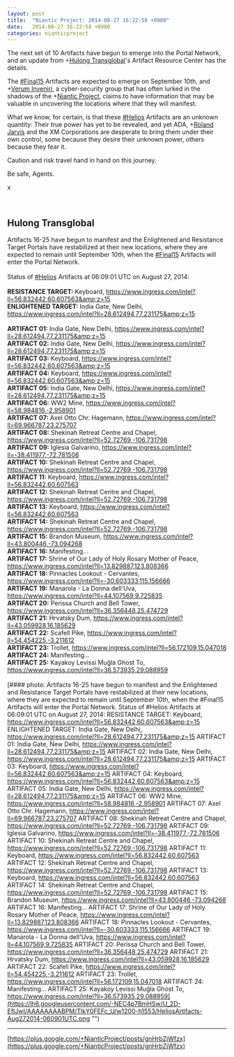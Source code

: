 ```yaml
---
layout: post
title:  "Niantic Project: 2014-08-27 16:22:58 +0900"
date:   2014-08-27 16:22:58 +0900
categories: nianticproject
---
```

The next set of 10 Artifacts have begun to emerge into the Portal Network, and an update from +[Hulong Transglobal](https://plus.google.com/107849663787965375687 "")'s Artifact Resource Center has the details.

The [#Final15](https://plus.google.com/s/%23Final15 "") Artifacts are expected to emerge on September 10th, and +[Verum Inveniri](https://plus.google.com/109846653838501599116 ""), a cyber-security group that has often lurked in the shadows of the +[Niantic Project](https://plus.google.com/105211554081025512763 ""), claims to have information that may be valuable in uncovering the locations where that they will manifest.

What we know, for certain, is that these [#Helios](https://plus.google.com/s/%23Helios "") Artifacts are an unknown quantity: Their true power has yet to be revealed, and yet ADA, +[Roland Jarvis](https://plus.google.com/103568659333550762891 "") and the XM Corporations are desperate to bring them under their own control, some because they desire their unknown power, others because they fear it.

Caution and risk travel hand in hand on this journey.

Be safe, Agents.

x<div class="shared"><br /><h2>Hulong Transglobal</h2>Artifacts 16-25 have begun to manifest and the Enlightened and Resistance Target Portals have restabilized at their new locations, where they are expected to remain until September 10th, when the <a rel="nofollow" class="ot-hashtag" href="https://plus.google.com/s/%23Final15">#Final15</a> Artifacts will enter the Portal Network.<br /><br />Status of <a rel="nofollow" class="ot-hashtag" href="https://plus.google.com/s/%23Helios">#Helios</a> Artifacts at 06:09:01 UTC on August 27, 2014:<br /><br /><b>RESISTANCE TARGET:</b> Keyboard, <a href="https://www.ingress.com/intel?ll=56.832442,60.607563&amp;z=15" class="ot-anchor">https://www.ingress.com/intel?ll=56.832442,60.607563&amp;z=15</a><br /><b>ENLIGHTENED TARGET:</b> India Gate, New Delhi, <a href="https://www.ingress.com/intel?ll=28.612494,77.231175&amp;z=15" class="ot-anchor">https://www.ingress.com/intel?ll=28.612494,77.231175&amp;z=15</a><br /><br /><b>ARTIFACT 01:</b> India Gate, New Delhi, <a href="https://www.ingress.com/intel?ll=28.612494,77.231175&amp;z=15" class="ot-anchor">https://www.ingress.com/intel?ll=28.612494,77.231175&amp;z=15</a><br /><b>ARTIFACT 02:</b> India Gate, New Delhi, <a href="https://www.ingress.com/intel?ll=28.612494,77.231175&amp;z=15" class="ot-anchor">https://www.ingress.com/intel?ll=28.612494,77.231175&amp;z=15</a><br /><b>ARTIFACT 03:</b> Keyboard, <a href="https://www.ingress.com/intel?ll=56.832442,60.607563&amp;z=15" class="ot-anchor">https://www.ingress.com/intel?ll=56.832442,60.607563&amp;z=15</a><br /><b>ARTIFACT 04:</b> Keyboard, <a href="https://www.ingress.com/intel?ll=56.832442,60.607563&amp;z=15" class="ot-anchor">https://www.ingress.com/intel?ll=56.832442,60.607563&amp;z=15</a><br /><b>ARTIFACT 05:</b> India Gate, New Delhi, <a href="https://www.ingress.com/intel?ll=28.612494,77.231175&amp;z=15" class="ot-anchor">https://www.ingress.com/intel?ll=28.612494,77.231175&amp;z=15</a><br /><b>ARTIFACT 06:</b> WW2 Mine, <a href="https://www.ingress.com/intel?ll=58.984816,-2.958901" class="ot-anchor">https://www.ingress.com/intel?ll=58.984816,-2.958901</a><br /><b>ARTIFACT 07:</b> Axel Otto Chr. Hagemann, <a href="https://www.ingress.com/intel?ll=69.966787,23.275707" class="ot-anchor">https://www.ingress.com/intel?ll=69.966787,23.275707</a><br /><b>ARTIFACT 08:</b> Shekinah Retreat Centre and Chapel, <a href="https://www.ingress.com/intel?ll=52.72769,-106.731798" class="ot-anchor">https://www.ingress.com/intel?ll=52.72769,-106.731798</a><br /><b>ARTIFACT 09:</b> Iglesia Galvarino, <a href="https://www.ingress.com/intel?ll=-38.411977,-72.781506" class="ot-anchor">https://www.ingress.com/intel?ll=-38.411977,-72.781506</a><br /><b>ARTIFACT 10:</b> Shekinah Retreat Centre and Chapel, <a href="https://www.ingress.com/intel?ll=52.72769,-106.731798" class="ot-anchor">https://www.ingress.com/intel?ll=52.72769,-106.731798</a><br /><b>ARTIFACT 11:</b> Keyboard, <a href="https://www.ingress.com/intel?ll=56.832442,60.607563" class="ot-anchor">https://www.ingress.com/intel?ll=56.832442,60.607563</a><br /><b>ARTIFACT 12:</b> Shekinah Retreat Centre and Chapel, <a href="https://www.ingress.com/intel?ll=52.72769,-106.731798" class="ot-anchor">https://www.ingress.com/intel?ll=52.72769,-106.731798</a><br /><b>ARTIFACT 13:</b> Keyboard, <a href="https://www.ingress.com/intel?ll=56.832442,60.607563" class="ot-anchor">https://www.ingress.com/intel?ll=56.832442,60.607563</a><br /><b>ARTIFACT 14:</b> Shekinah Retreat Centre and Chapel, <a href="https://www.ingress.com/intel?ll=52.72769,-106.731798" class="ot-anchor">https://www.ingress.com/intel?ll=52.72769,-106.731798</a><br /><b>ARTIFACT 15:</b> Brandon Museum, <a href="https://www.ingress.com/intel?ll=43.800446,-73.094268" class="ot-anchor">https://www.ingress.com/intel?ll=43.800446,-73.094268</a><br /><b>ARTIFACT 16:</b> Manifesting...<br /><b>ARTIFACT 17:</b> Shrine of Our Lady of Holy Rosary Mother of Peace, <a href="https://www.ingress.com/intel?ll=13.829887,123.808366" class="ot-anchor">https://www.ingress.com/intel?ll=13.829887,123.808366</a><br /><b>ARTIFACT 18:</b> Pinnacles Lookout - Cervantes, <a href="https://www.ingress.com/intel?ll=-30.603333,115.156666" class="ot-anchor">https://www.ingress.com/intel?ll=-30.603333,115.156666</a><br /><b>ARTIFACT 19:</b> Manarola - La Donna dell'Uva, <a href="https://www.ingress.com/intel?ll=44.107569,9.725835" class="ot-anchor">https://www.ingress.com/intel?ll=44.107569,9.725835</a><br /><b>ARTIFACT 20:</b> Perissa Church and Bell Tower, <a href="https://www.ingress.com/intel?ll=36.356448,25.474729" class="ot-anchor">https://www.ingress.com/intel?ll=36.356448,25.474729</a><br /><b>ARTIFACT 21:</b> Hrvatsky Dum, <a href="https://www.ingress.com/intel?ll=43.059928,16.185629" class="ot-anchor">https://www.ingress.com/intel?ll=43.059928,16.185629</a><br /><b>ARTIFACT 22:</b> Scafell Pike, <a href="https://www.ingress.com/intel?ll=54.454225,-3.211612" class="ot-anchor">https://www.ingress.com/intel?ll=54.454225,-3.211612</a><br /><b>ARTIFACT 23:</b> Trollet, <a href="https://www.ingress.com/intel?ll=56.172109,15.047018" class="ot-anchor">https://www.ingress.com/intel?ll=56.172109,15.047018</a><br /><b>ARTIFACT 24:</b> Manifesting... <br /><b>ARTIFACT 25:</b> Kayakoy Levissi Muğla Ghost To, <a href="https://www.ingress.com/intel?ll=36.573935,29.088959" class="ot-anchor">https://www.ingress.com/intel?ll=36.573935,29.088959</a><br /><br /></div>
[#### photo: Artifacts 16-25 have begun to manifest and the Enlightened and Resistance Target Portals have restabilized at their new locations, where they are expected to remain until September 10th, when the #Final15 Artifacts will enter the Portal Network.
Status of #Helios Artifacts at 06:09:01 UTC on August 27, 2014:
RESISTANCE TARGET: Keyboard, https://www.ingress.com/intel?ll=56.832442,60.607563&amp;z=15
ENLIGHTENED TARGET: India Gate, New Delhi, https://www.ingress.com/intel?ll=28.612494,77.231175&amp;z=15
ARTIFACT 01: India Gate, New Delhi, https://www.ingress.com/intel?ll=28.612494,77.231175&amp;z=15
ARTIFACT 02: India Gate, New Delhi, https://www.ingress.com/intel?ll=28.612494,77.231175&amp;z=15
ARTIFACT 03: Keyboard, https://www.ingress.com/intel?ll=56.832442,60.607563&amp;z=15
ARTIFACT 04: Keyboard, https://www.ingress.com/intel?ll=56.832442,60.607563&amp;z=15
ARTIFACT 05: India Gate, New Delhi, https://www.ingress.com/intel?ll=28.612494,77.231175&amp;z=15
ARTIFACT 06: WW2 Mine, https://www.ingress.com/intel?ll=58.984816,-2.958901
ARTIFACT 07: Axel Otto Chr. Hagemann, https://www.ingress.com/intel?ll=69.966787,23.275707
ARTIFACT 08: Shekinah Retreat Centre and Chapel, https://www.ingress.com/intel?ll=52.72769,-106.731798
ARTIFACT 09: Iglesia Galvarino, https://www.ingress.com/intel?ll=-38.411977,-72.781506
ARTIFACT 10: Shekinah Retreat Centre and Chapel, https://www.ingress.com/intel?ll=52.72769,-106.731798
ARTIFACT 11: Keyboard, https://www.ingress.com/intel?ll=56.832442,60.607563
ARTIFACT 12: Shekinah Retreat Centre and Chapel, https://www.ingress.com/intel?ll=52.72769,-106.731798
ARTIFACT 13: Keyboard, https://www.ingress.com/intel?ll=56.832442,60.607563
ARTIFACT 14: Shekinah Retreat Centre and Chapel, https://www.ingress.com/intel?ll=52.72769,-106.731798
ARTIFACT 15: Brandon Museum, https://www.ingress.com/intel?ll=43.800446,-73.094268
ARTIFACT 16: Manifesting...
ARTIFACT 17: Shrine of Our Lady of Holy Rosary Mother of Peace, https://www.ingress.com/intel?ll=13.829887,123.808366
ARTIFACT 18: Pinnacles Lookout - Cervantes, https://www.ingress.com/intel?ll=-30.603333,115.156666
ARTIFACT 19: Manarola - La Donna dell'Uva, https://www.ingress.com/intel?ll=44.107569,9.725835
ARTIFACT 20: Perissa Church and Bell Tower, https://www.ingress.com/intel?ll=36.356448,25.474729
ARTIFACT 21: Hrvatsky Dum, https://www.ingress.com/intel?ll=43.059928,16.185629
ARTIFACT 22: Scafell Pike, https://www.ingress.com/intel?ll=54.454225,-3.211612
ARTIFACT 23: Trollet, https://www.ingress.com/intel?ll=56.172109,15.047018
ARTIFACT 24: Manifesting...
ARTIFACT 25: Kayakoy Levissi Muğla Ghost To, https://www.ingress.com/intel?ll=36.573935,29.088959](https://lh6.googleusercontent.com/-NEC4p7BmHSw/U_2D-EfIJwI/AAAAAAAABPM/TlkY0FEFc_U/w1200-h1553/HeliosArtifacts-Aug272014-060901UTC.png "")
- - -
[https://plus.google.com/+NianticProject/posts/gnHrbZjWfzx](https://plus.google.com/+NianticProject/posts/gnHrbZjWfzx)
